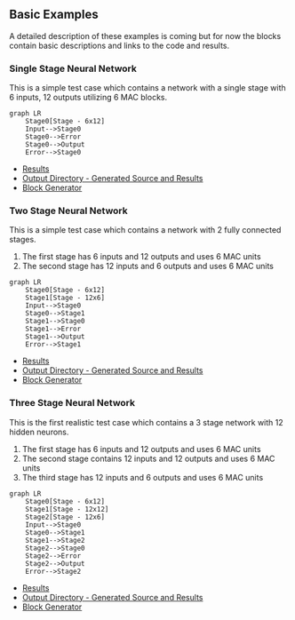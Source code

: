 ## Basic Examples

A detailed description of these examples is coming but for now the blocks contain basic descriptions and links
to the code and results.

### Single Stage Neural Network

This is a simple test case which contains a network with a single stage with 6 inputs, 12 outputs utilizing 6 MAC blocks.

```mermaid
graph LR
    Stage0[Stage - 6x12]
    Input-->Stage0
    Stage0-->Error
    Stage0-->Output
    Error-->Stage0
```

* [Results](https://github.com/andywag/NeuralHDL/blob/master/docs/results/SingleStage.ipynb)
* [Output Directory - Generated Source and Results](https://github.com/andywag/NeuralHDL/tree/master/tests/simple)
* [Block Generator](https://github.com/andywag/NeuralHDL/tree/master/src/test/scala/com/simplifide/generate/neural/SingleStageTest.scala)

### Two Stage Neural Network

This is a simple test case which contains a network with 2 fully connected stages.

1. The first stage has 6 inputs and 12 outputs and uses 6 MAC units
1. The second stage has 12 inputs and 6 outputs and uses 6 MAC units

```mermaid
graph LR
    Stage0[Stage - 6x12]
    Stage1[Stage - 12x6]
    Input-->Stage0
    Stage0-->Stage1
    Stage1-->Stage0
    Stage1-->Error
    Stage1-->Output
    Error-->Stage1
```


* [Results](https://github.com/andywag/NeuralHDL/blob/master/docs/results/TwoStage.ipynb)
* [Output Directory - Generated Source and Results](https://github.com/andywag/NeuralHDL/tree/master/tests/full)
* [Block Generator](https://github.com/andywag/NeuralHDL/tree/master/src/test/scala/com/simplifide/generate/neural/DoubleStageTest.scala)

### Three Stage Neural Network

This is the first realistic test case which contains a 3 stage network with 12 hidden neurons.

1. The first stage has 6 inputs and 12 outputs and uses 6 MAC units
1. The second stage contains 12 inputs and 12 outputs and uses 6 MAC units
1. The third stage has 12 inputs and 6 outputs and uses 6 MAC units

```mermaid
graph LR
    Stage0[Stage - 6x12]
    Stage1[Stage - 12x12]
    Stage2[Stage - 12x6]
    Input-->Stage0
    Stage0-->Stage1
    Stage1-->Stage2
    Stage2-->Stage0
    Stage2-->Error
    Stage2-->Output
    Error-->Stage2
```


* [Results](results/DoubleStage.jpynb)
* [Output Directory - Generated Source and Results](../../tests/hidden)
* [Block Generator](../src/test/scala/com/simplifide/generate/neural/HiddenStageTest.scala)